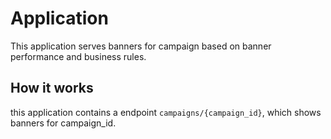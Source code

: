# Application
This application serves banners for campaign based on banner performance and business rules.

## How it works
this application contains a endpoint `campaigns/{campaign_id}`, which shows banners for campaign_id.
